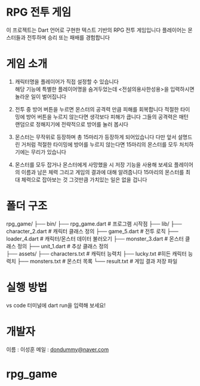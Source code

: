 # RPG 전투 게임

이 프로젝트는 Dart 언어로 구현한 텍스트 기반의 RPG 전투 게임입니다
플레이어는 몬스터들과 전투하며 승리 또는 패배를 경험합니다

# 게임 소개

1. 캐릭터명을 플레이어가 직접 설정할 수 있습니다  
   해당 기능에 특별한 플레이어명을 숨겨두었는데 <전설의용사한성용>을 입력하시면 놀라운 일이 벌어집니다

2. 전투 중 방어 버튼을 누르면 몬스터의 공격력 만큼 피해를 회복합니다
   적절한 타이밍에 방어 버튼을 누르지 않는다면 생각보다 피해가 큽니다
   그들의 공격력은 매턴 랜덤으로 정해지기에 전략적으로 방어를 눌러 봅시다

3. 몬스터는 무작위로 등장하며 총 15마리가 등장하게 되어있습니다
   다만 앞서 설명드린 거처럼 적절한 타이밍에 방어를 누르지 않는다면
   15마리의 몬스터를 모두 처치하기에는 무리가 있습니다

4. 몬스터를 모두 잡거나 몬스터에게 사망했을 시 저장 기능을 사용해 보세요
   플레이어의 이름과 남은 체력 그리고 게임의 결과에 대해 알려줍니다
   15마리의 몬스터를 최대 체력으로 잡아보는 것
   그것만큼 가치있는 일은 없을 겁니다

# 폴더 구조

rpg_game/
├── bin/
├── rpg_game.dart # 프로그램 시작점
├── lib/
├── character_2.dart # 캐릭터 클래스 정의
├── game_5.dart # 전투 로직
├── loader_4.dart # 캐릭터/몬스터 데이터 불러오기
├── monster_3.dart # 몬스터 클래스 정의
├── unit_1.dart # 추상 클래스 정의  
├── assets/
├── characters.txt # 캐릭터 능력치
├── lucky.txt #히든 캐릭터 능력치
├── monsters.txt # 몬스터 목록
└── result.txt # 게임 결과 저장 파일

# 실행 방법

vs code 터미널에 dart run을 입력해 보세요!

# 개발자

이름 : 이성훈
메일 : dondummy@naver.com
# rpg_game

